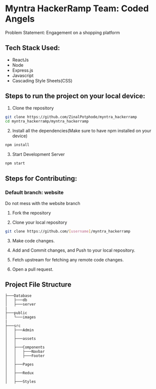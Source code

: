 # Myntra HackerRamp Team: Coded Angels

Problem Statement: Engagement on a shopping platform

## Tech Stack Used:

- ReactJs
- Node
- Express.js
- Javascript
- Cascading Style Sheets(CSS)

## Steps to run the project on your local device:

1. Clone the repository

```bash
git clone https://github.com/ZinalPotphode/myntra_hackerramp
cd myntra_hackerramp/myntra_hackerramp
```

2. Install all the dependencies(Make sure to have npm installed on your device)

```bash
npm install
```

3. Start Development Server

```bash
npm start
```

## Steps for Contributing:

### Default branch: website

Do not mess with the website branch

1. Fork the repository

2. Clone your local repository

```bash
git clone https://github.com/[username]/myntra_hackerramp
```

3. Make code changes.

4. Add and Commit changes, and Push to your local repository.

5. Fetch upstream for fetching any remote code changes.

6. Open a pull request.

## Project File Structure

```
├───Database
│   ├───db
│   ├───server
|
├───public
│   └───images
|
├───src
│   ├───Admin
│   │   
│   ├───assets
│   │   
│   ├───Components
│   │   ├───Navbar
│   │   ├───Footer
│   │   
│   ├───Pages  
│   │   
│   ├───Redux
│   │   
│   ├───Styles

```
